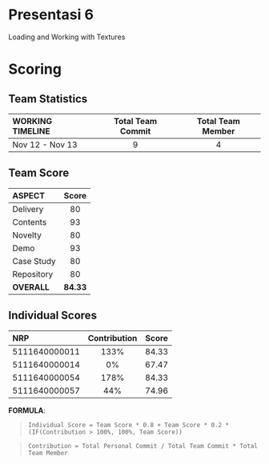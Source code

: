 # Presentasi 6
Loading and Working with Textures

# Scoring

## Team Statistics
| WORKING TIMELINE | Total Team Commit | Total Team Member |
| :--------------- | :---------------: | :---------------: |
| Nov 12 - Nov 13  | 9                 | 4                 |

## Team Score
| ASPECT                | Score     |
| :-------------------- | :-------: |
| Delivery              | 80        |
| Contents              | 93        |
| Novelty               | 80        |
| Demo                  | 93        |
| Case Study            | 80        |
| Repository            | 80        |
| **OVERALL**           | **84.33** |

## Individual Scores
| NRP           | Contribution | Score |
| :------------ | :----------: | :---: |
| 5111640000011 | 133%         | 84.33 |
| 5111640000014 | 0%           | 67.47 |
| 5111640000054 | 178%         | 84.33 |
| 5111640000057 | 44%          | 74.96 |

**FORMULA**: 
> `Individual Score = Team Score * 0.8 + Team Score * 0.2 * (IF(Contribution > 100%, 100%, Team Score))`

> `Contribution = Total Personal Commit / Total Team Commit * Total Team Member`